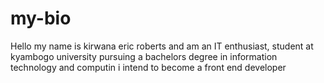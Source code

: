 # my-bio
Hello
my name is kirwana eric roberts and am an IT enthusiast, student at kyambogo university pursuing a bachelors degree in information technology and computin
i intend to become a front end developer 
